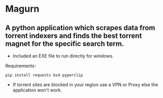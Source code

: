 # Magurn

## A python application which scrapes data from torrent indexers and finds the best torrent magnet for the specific search term.

* Included an EXE file to run directly for windows.

Requirements-
```
pip install requests bs4 pyperclip
```

- If torrent sites are blocked in your region use a VPN or Proxy else the application won't work.
